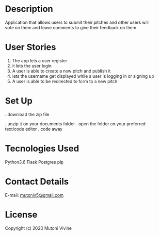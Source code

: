 # Description

Application that allows users to submit their pitches and other users will vote on them and leave comments to give their feedback on them.

# User Stories

1. The app lets a user register
2. it lets the user login
3. A user is able to create a new pitch and publish it
4. lets the username get displayed while a user is logging in or signing up
5. A user is able to be redirected to form to a new pitch

# Set Up
. download the zip file

. unzip it on your documents folder
. open the folder on your preferred text/code editor
. code away

# Tecnologies Used
Python3.6
Flask
Postgres
pip

# Contact Details
E-mail: mutoniv5@gmail.com

# License

Copyright (c) 2020  Mutoni Vivine




